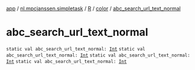 [app](../../../index.md) / [nl.mpcjanssen.simpletask](../../index.md) / [R](../index.md) / [color](index.md) / [abc_search_url_text_normal](.)

# abc_search_url_text_normal

`static val abc_search_url_text_normal: `[`Int`](https://kotlinlang.org/api/latest/jvm/stdlib/kotlin/-int/index.html)
`static val abc_search_url_text_normal: `[`Int`](https://kotlinlang.org/api/latest/jvm/stdlib/kotlin/-int/index.html)
`static val abc_search_url_text_normal: `[`Int`](https://kotlinlang.org/api/latest/jvm/stdlib/kotlin/-int/index.html)
`static val abc_search_url_text_normal: `[`Int`](https://kotlinlang.org/api/latest/jvm/stdlib/kotlin/-int/index.html)